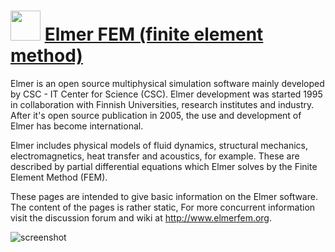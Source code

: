 ﻿# <img src="https://cdn.jsdelivr.net/gh/chtof/chocolatey-packages/automatic/elmer/elmer.png" width="48" height="48"/> [Elmer FEM (finite element method)](https://chocolatey.org/packages/elmer)

Elmer is an open source multiphysical simulation software mainly developed by CSC - IT Center for Science (CSC). Elmer development was started 1995 in collaboration with Finnish Universities, research institutes and industry. After it's open source publication in 2005, the use and development of Elmer has become international.

Elmer includes physical models of fluid dynamics, structural mechanics, electromagnetics, heat transfer and acoustics, for example. These are described by partial differential equations which Elmer solves by the Finite Element Method (FEM).

These pages are intended to give basic information on the Elmer software. The content of the pages is rather static, For more concurrent information visit the discussion forum and wiki at http://www.elmerfem.org.

![screenshot](https://cdn.jsdelivr.net/gh/chtof/chocolatey-packages/automatic/elmer/screenshot.png)